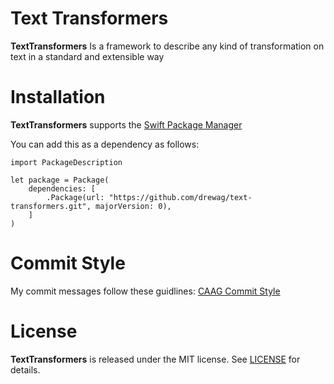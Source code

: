 Text Transformers
=================

**TextTransformers** Is a framework to describe any kind of transformation on text in a standard and extensible way

Installation
=============

**TextTransformers** supports the [Swift Package Manager](https://github.com/apple/swift-package-manager)

You can add this as a dependency as follows:

    import PackageDescription

    let package = Package(
        dependencies: [
            .Package(url: "https://github.com/drewag/text-transformers.git", majorVersion: 0),
        ]
    )

Commit Style
=================

My commit messages follow these guidlines: [CAAG Commit Style](http://drewag.me/posts/changes-at-a-glance?source=github)

License
=================

**TextTransformers** is released under the MIT license. See [LICENSE](https://raw.githubusercontent.com/drewag/text-transformers/master/License.txt) for details.

